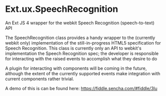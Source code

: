 Ext.ux.SpeechRecognition
========================

An Ext JS 4 wrapper for the webkit Speech Recognition (speech-to-text) API

The SpeechRecognition class provides a handy wrapper to the (currently webkit only) implementation of the still-in-progress HTML5 specification for Speech Recognition. This class is currently only an API to webkit's implementation the Speech Recognition spec; the developer is responsible for interacting with the raised events to accomplish what they desire to do

A plugin for interacting with components will be coming in the future, although the extent of the currently supported events make integration with current components rather trivial.

A demo of this is can be found here: https://fiddle.sencha.com/#fiddle/3lu
